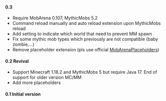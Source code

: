 #### 0.3 
* Require MobArena 0.107, MythicMobs 5.2
* Command reload manually and auto reload extension upon MythicMobs reload
* Add setting to indicate which world that need to prevent MM spawn
* Fix some mythic mob types which previously are not compatible (baby zombie,...)
* Remove placeholder extension (pls use official [MobArenaPlaceholders](https://github.com/mobarena/MobArenaPlaceholders))

#### 0.2 Revival
* Support Minecraft 1.18.2 and MythicMobs 5 but require Java 17. End of support for older version MC/MM
* Add more placeholders

#### 0.1 Initial version